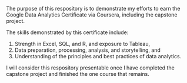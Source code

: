 The purpose of this respository is to demonstrate my efforts to earn the Google Data Analytics Certificate via Coursera, including the capstone project.

The skills demonstrated by this certificate include:
  1) Strength in Excel, SQL, and R, and exposure to Tableau,
  2) Data preparation, processing, analysis, and storytelling, and
  3) Understanding of the principles and best practices of data analytics.
  
I will consider this respository presentable once I have completed the capstone project and finished the one course that remains.
